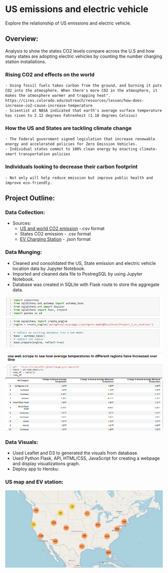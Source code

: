 # US emissions and electric vehicle

Explore the relationship of US emissions and electric vehicle.

## Overview:

Analysis to show the states CO2 levels compare across the U.S and how many states are adopting electric vehicles by counting the number charging station installations.

### Rising CO2 and effects on the world

    - Using fossil fuels takes carbon from the ground, and burning it puts CO2 into the atmosphere. When there's more CO2 in the atmosphere, it makes the atmosphere warmer and trapping heat". https://cires.colorado.edu/outreach/resources/lesson/how-does-increase-co2-cause-increase-temperature
    - Scientist at NASA indicated that earth's average surface temperature has risen to 2.12 degrees Fahrenheit (1.18 degrees Celsius)

### How the US and States are tackling climate change

    - The Federal government signed legislation that increase renewable energy and accelerated policies for Zero Emission Vehicles.
    - Individual states commit to 100% clean energy by enacting climate-smart transportation policies

### Individuals looking to decrease their carbon footprint

    - Not only will help reduce emission but improve public health and improve eco-friendly.

## Project Outline:

### Data Collection:

- Sources:
  - [US and world CO2 emission](https://www.kaggle.com/manchunhui/world-co2-emissions-analysis) -.csv format
  - States CO2 emission - .csv format
  - [EV Charging Station](https://afdc.energy.gov/fuels/electricity_locations.html#/find/nearest?fuel=ELEC) - .json format

### Data Munging:

- Cleaned and consolidated the US, State emission and electric vehicle location data by Jupyter Notebook.
- Imported and cleaned data file to PostregSQL by using Jupyter Notebook.
- Database was created in SQLite with Flask route to store the aggregate data.

![data_SQL_connect.png](images/data_SQL_connect.png)

![data_temp_diff_regions.png](images/data_temp_diff_regions.png)

### Data Visuals:

- Used Leaflet and D3 to generated the visuals from database.
- Used Python Flask, API, HTML/CSS, JavaScript for creating a webpage and display visualizations graph.
- Deploy app to Heroku:

### US map and EV station:

![us_map.pgm](images/us_map.jpg)
